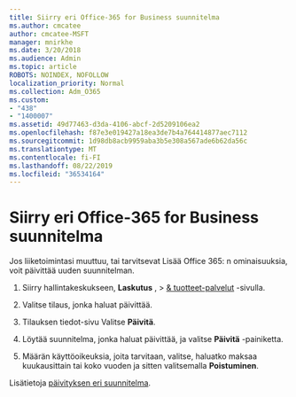 ```yaml
---
title: Siirry eri Office-365 for Business suunnitelma
ms.author: cmcatee
author: cmcatee-MSFT
manager: mnirkhe
ms.date: 3/20/2018
ms.audience: Admin
ms.topic: article
ROBOTS: NOINDEX, NOFOLLOW
localization_priority: Normal
ms.collection: Adm_O365
ms.custom:
- "438"
- "1400007"
ms.assetid: 49d77463-d3da-4106-abcf-2d5209106ea2
ms.openlocfilehash: f87e3e019427a18ea3de7b4a764414877aec7112
ms.sourcegitcommit: 1d98db8acb9959aba3b5e308a567ade6b62da56c
ms.translationtype: MT
ms.contentlocale: fi-FI
ms.lasthandoff: 08/22/2019
ms.locfileid: "36534164"
---
```

# <a name="switch-to-a-different-office-365-for-business-plan"></a>Siirry eri Office-365 for Business suunnitelma

Jos liiketoimintasi muuttuu, tai tarvitsevat Lisää Office 365: n ominaisuuksia, voit päivittää uuden suunnitelman.
  
1. Siirry hallintakeskukseen, **Laskutus** , \> [& tuotteet-palvelut](https://go.microsoft.com/fwlink/p/?linkid=842054) -sivulla.

2. Valitse tilaus, jonka haluat päivittää.

3. Tilauksen tiedot-sivu Valitse **Päivitä**.

4. Löytää suunnitelma, jonka haluat päivittää, ja valitse **Päivitä** -painiketta.

5. Määrän käyttöoikeuksia, joita tarvitaan, valitse, haluatko maksaa kuukausittain tai koko vuoden ja sitten valitsemalla **Poistuminen**.
   
Lisätietoja [päivityksen eri suunnitelma](https://docs.microsoft.com/office365/admin/subscriptions-and-billing/upgrade-to-different-plan).  